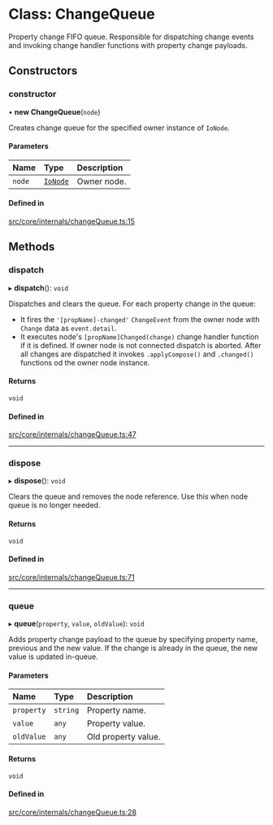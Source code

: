 # Class: ChangeQueue

Property change FIFO queue.
Responsible for dispatching change events and invoking change handler functions with property change payloads.

## Constructors

### constructor

• **new ChangeQueue**(`node`)

Creates change queue for the specified owner instance of `IoNode`.

#### Parameters

| Name | Type | Description |
| :------ | :------ | :------ |
| `node` | [`IoNode`](IoNode.md) | Owner node. |

#### Defined in

[src/core/internals/changeQueue.ts:15](https://github.com/io-gui/iogui/blob/tsc/src/core/internals/changeQueue.ts#L15)

## Methods

### dispatch

▸ **dispatch**(): `void`

Dispatches and clears the queue.
For each property change in the queue:
 - It fires the `'[propName]-changed'` `ChangeEvent` from the owner node with `Change` data as `event.detail`.
 - It executes node's `[propName]Changed(change)` change handler function if it is defined.
If owner node is not connected dispatch is aborted.
After all changes are dispatched it invokes `.applyCompose()` and `.changed()` functions od the owner node instance.

#### Returns

`void`

#### Defined in

[src/core/internals/changeQueue.ts:47](https://github.com/io-gui/iogui/blob/tsc/src/core/internals/changeQueue.ts#L47)

___

### dispose

▸ **dispose**(): `void`

Clears the queue and removes the node reference.
Use this when node queue is no longer needed.

#### Returns

`void`

#### Defined in

[src/core/internals/changeQueue.ts:71](https://github.com/io-gui/iogui/blob/tsc/src/core/internals/changeQueue.ts#L71)

___

### queue

▸ **queue**(`property`, `value`, `oldValue`): `void`

Adds property change payload to the queue by specifying property name, previous and the new value.
If the change is already in the queue, the new value is updated in-queue.

#### Parameters

| Name | Type | Description |
| :------ | :------ | :------ |
| `property` | `string` | Property name. |
| `value` | `any` | Property value. |
| `oldValue` | `any` | Old property value. |

#### Returns

`void`

#### Defined in

[src/core/internals/changeQueue.ts:28](https://github.com/io-gui/iogui/blob/tsc/src/core/internals/changeQueue.ts#L28)
